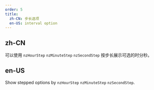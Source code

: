 ```yaml
---
order: 5
title:
  zh-CN: 步长选项
  en-US: interval option
---
```


## zh-CN

可以使用 `nzHourStep` `nzMinuteStep` `nzSecondStep` 按步长展示可选的时分秒。

## en-US

Show stepped options by `nzHourStep` `nzMinuteStep` `nzSecondStep`.
